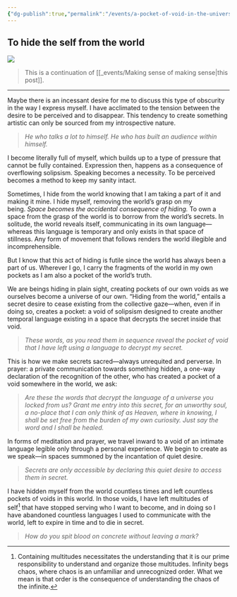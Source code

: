 ```yaml
---
{"dg-publish":true,"permalink":"/events/a-pocket-of-void-in-the-universe/","noteIcon":"","created":"2023-06-07"}
---
```


## To hide the self from the world

![](https://substackcdn.com/image/fetch/w_5760,c_limit,f_auto,q_auto:good,fl_progressive:steep/https%3A%2F%2Fsubstack-post-media.s3.amazonaws.com%2Fpublic%2Fimages%2F7777a7a0-a404-4ed8-9f89-ccd390c40bbb_1920x533.png)

> This is a continuation of [[_events/Making sense of making sense\|this post]].

---

Maybe there is an incessant desire for me to discuss this type of obscurity in the way I express myself. I have acclimated to the tension between the desire to be perceived and to disappear. This tendency to create something artistic can only be sourced from my introspective nature.

>_He who talks a lot to himself._ _He who has built an audience within himself._

I become literally full of myself, which builds up to a type of pressure that cannot be fully contained. Expression then, happens as a consequence of overflowing solipsism. Speaking becomes a necessity. To be perceived becomes a method to keep my sanity intact.

Sometimes, I hide from the world knowing that I am taking a part of it and making it mine. I hide myself, removing the world’s grasp on my being. _Space becomes the accidental consequence of hiding._ To own a space from the grasp of the world is to borrow from the world’s secrets. In solitude, the world reveals itself, communicating in its own language—whereas this language is temporary and only exists in that space of stillness. Any form of movement that follows renders the world illegible and incomprehensible.

But I know that this act of hiding is futile since the world has always been a part of us. Wherever I go, I carry the fragments of the world in my own pockets as I am also a pocket of the world’s truth.

We are beings hiding in plain sight, creating pockets of our own voids as we ourselves become a universe of our own. “Hiding from the world,” entails a secret desire to cease existing from the collective gaze—when, even if in doing so, creates a pocket: a void of solipsism designed to create another temporal language existing in a space that decrypts the secret inside that void.

> _These words, as you read them in sequence reveal the pocket of void that I have left using a language to decrypt my secret._

This is how we make secrets sacred—always unrequited and perverse. In prayer: a private communication towards something hidden, a one-way declaration of the recognition of the other, who has created a pocket of a void somewhere in the world, we ask:

> _Are these the words that decrypt the language of a universe you locked from us? Grant me entry into this secret, for an unworthy soul, a no-place that I can only think of as Heaven, where in knowing, I shall be set free from the burden of my own curiosity. Just say the word and I shall be healed._

In forms of meditation and prayer, we travel inward to a void of an intimate language legible only through a personal experience. We begin to create as we speak—in spaces summoned by the incantation of quiet desire.

>_Secrets are only accessible by declaring this quiet desire to access them in secret._

I have hidden myself from the world countless times and left countless pockets of voids in this world. In those voids, I have left multitudes of self[^1] that have stopped serving who I want to become, and in doing so I have abandoned countless languages I used to communicate with the world, left to expire in time and to die in secret.

>_How do you spit blood on concrete without leaving a mark?_

[^1]: Containing multitudes necessitates the understanding that it is our prime responsibility to understand and organize those multitudes. Infinity begs chaos, where chaos is an unfamiliar and unrecognized order. What we mean is that order is the consequence of understanding the chaos of the infinite.